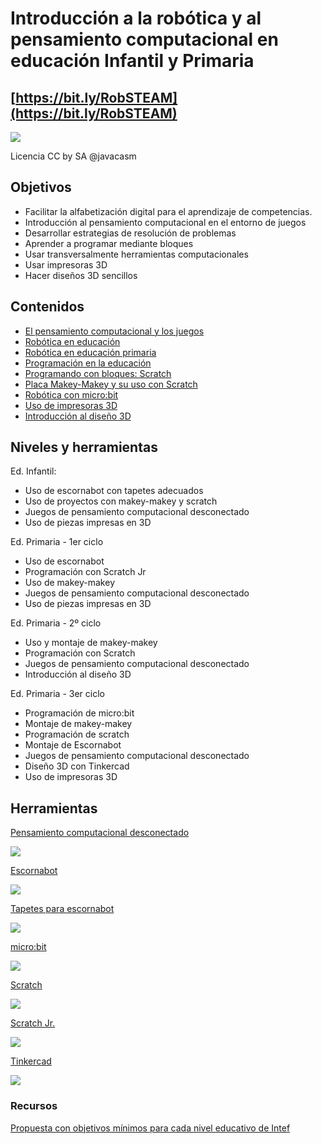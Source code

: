 #  Introducción a la robótica y al pensamiento computacional en educación Infantil y Primaria

## [https://bit.ly/RobSTEAM](https://bit.ly/RobSTEAM)

![](./images/Licencia_CC_peque.png)

Licencia CC by SA @javacasm

## Objetivos
- Facilitar la alfabetización digital para el aprendizaje de competencias.
- Introducción al pensamiento computacional en el entorno de juegos
- Desarrollar estrategias de resolución de problemas
- Aprender a programar mediante bloques
- Usar transversalmente herramientas computacionales
- Usar impresoras 3D
- Hacer diseños 3D sencillos 

## Contenidos
* [El pensamiento computacional y los juegos](./scratch/9.0.PC_Unplugged.md)
* [Robótica en educación](./scratch/8.0.RoboticaIntroduccion.md)
* [Robótica en educación primaria](./scratch/8.1.0.RoboticaPrimaria.md)
* [Programación en la educación](./scratch/1.0.ProgramacionEnEducacion.md)
* [Programando con bloques: Scratch](./scratch/3.0.Scratch3.0.md)
* [Placa Makey-Makey y su uso con Scratch](./scratch/8.2.QueEsMM.md)
* [Robótica con micro:bit](./microbit/0.Introduccion.md)
* [Uso de impresoras 3D](./3D/README.md)
* [Introducción al diseño 3D](./3D/9.0.HerramientasDiseño3D.md)

## Niveles y herramientas

Ed. Infantil: 
* Uso de escornabot con tapetes adecuados
* Uso de proyectos con makey-makey y scratch
* Juegos de pensamiento computacional desconectado
* Uso de piezas impresas en 3D

Ed. Primaria - 1er ciclo
* Uso de escornabot
* Programación con Scratch Jr
* Uso de makey-makey
* Juegos de pensamiento computacional desconectado
* Uso de piezas impresas en 3D


Ed. Primaria - 2º ciclo
* Uso y montaje de makey-makey 
* Programación con Scratch
* Juegos de pensamiento computacional desconectado
* Introducción al diseño 3D


Ed. Primaria - 3er ciclo
* Programación de micro:bit
* Montaje de makey-makey
* Programación de scratch 
* Montaje de Escornabot
* Juegos de pensamiento computacional desconectado
* Diseño 3D con Tinkercad
* Uso de impresoras 3D


## Herramientas

[Pensamiento computacional desconectado](https://csunplugged.org/es/)

![](./images/codyRobycompleto-1-400x273.png)

[Escornabot](https://escornabot.com/es/index)

![](./images/escornabot.png)

[Tapetes para escornabot](https://pablorubma.cc/escornabot/tableros-y-recursos/)

![](./images/alfabeto.png)

[micro:bit](http://microbit.org/)

![](./images/Incio_bloques.png)

[Scratch](https://scratch.mit.edu/)

![](./images/RecorridoAndaluciaMapa.png)

[Scratch Jr.](https://www.scratchjr.org/)

![](./images/ScratchJr.png)

[Tinkercad](https://tinkercad.com)

![](./images/tinkercad.png)

### Recursos

[Propuesta con objetivos mínimos para cada nivel educativo de Intef](http://code.intef.es/wp-content/uploads/2018/10/Ponencia-sobre-Pensamiento-Computacional.-Informe-Final.pdf#page=65)